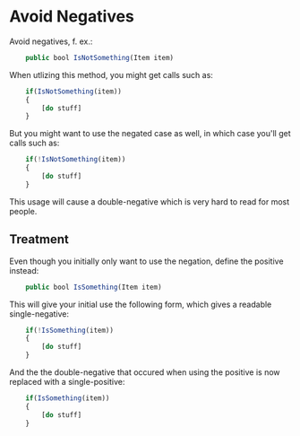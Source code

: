 # Avoid Negatives

Avoid negatives, f. ex.:

~~~~javascript
    public bool IsNotSomething(Item item)
~~~~

When utlizing this method, you might get calls such as:

~~~~javascript
    if(IsNotSomething(item))
	{
		[do stuff]
	}
~~~~

But you might want to use the negated case as well, in which case you'll get calls such as:

~~~~javascript
    if(!IsNotSomething(item))
	{
		[do stuff]
	}
~~~~

This usage will cause a double-negative which is very hard to read for most people.

## Treatment

Even though you initially only want to use the negation, define the positive instead:

~~~~javascript
    public bool IsSomething(Item item)
~~~~

This will give your initial use the following form, which gives a readable single-negative:

~~~~javascript
    if(!IsSomething(item))
	{
		[do stuff]
	}
~~~~

And the the double-negative that occured when using the positive is now replaced with a single-positive:

~~~~javascript
    if(IsSomething(item))
	{
		[do stuff]
	}
~~~~